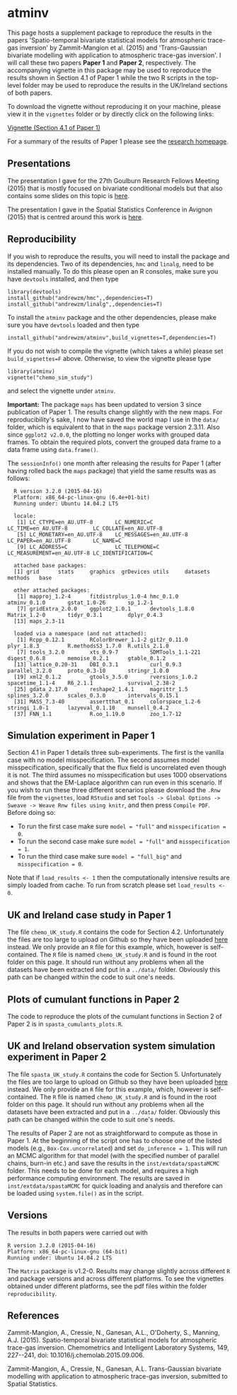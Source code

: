 atminv
=====

This page hosts a supplement package to reproduce the results in the papers 'Spatio-temporal bivariate statistical models for atmospheric trace-gas inversion' by Zammit-Mangion et al. (2015) and  'Trans-Gaussian bivariate modelling with application to atmospheric trace-gas inversion'. I will call these two papers **Paper 1** and **Paper 2**, respectively. The accompanying vignette in this package may be used to reproduce the results shown in Section 4.1 of Paper 1 while the two R scripts in the top-level folder may be used to reproduce the results in the UK/Ireland sections of both papers.

To download the vignette without reproducing it on your machine, please view it in the `vignettes` folder or by directly click on the following links:

[Vignette (Section 4.1 of Paper 1)](https://github.com/andrewzm/atminv/blob/master/vignettes/chemo_sim_study.pdf?raw=true)

For a summary of the results of Paper 1 please see the [research homepage](http://niasra.uow.edu.au/cei/research/UOW202715).

Presentations
-----

The presentation I gave for the 27th Goulburn Research Fellows Meeting (2015) that is mostly focused on bivariate conditional models but that also contains some slides on this topic is [here](https://github.com/andrewzm/bicon/blob/master/pres/2015_03_Goulburn.pdf?raw=true).

The presentation I gave in the Spatial Statistics Conference in Avignon (2015) that is centred around this work is [here](https://github.com/andrewzm/bicon/blob/master/pres/2015_06_Zammit.pdf?raw=true).

Reproducibility 
-------
    
If you wish to reproduce the results, you will need to install the package and its dependencies. Two of its dependencies, `hmc` and `linalg`, need to be installed manually. To do this please open an R consoles, make sure you have `devtools` installed, and then type

    library(devtools)
    install_github("andrewzm/hmc",,dependencies=T)
    install_github("andrewzm/linalg",,dependencies=T)

To install the `atminv` package and the other dependencies, please make sure you have `devtools` loaded and then type

    install_github("andrewzm/atminv",build_vignettes=T,dependencies=T)
  
If you do not wish to compile the vignette (which takes a while) please set `build_vignettes=F` above. Otherwise, to view the vignette please type

    library(atminv)
    vignette("chemo_sim_study")
    
and select the vignette under `atminv`.

**Important:** The package `maps` has been updated to version 3 since publication of Paper 1. The results change slightly with the new maps. For reproducibility's sake, I now have saved the world map I use in the `data/` folder, which is equivalent to that in the `maps` package version 2.3.11. Also since `ggplot2 v2.0.0`, the plotting no longer works with grouped data frames. To obtain the required plots, convert the grouped data frame to a data frame using `data.frame()`.

The `sessionInfo()` one month after releasing the results for Paper 1 (after having rolled back the `maps` package) that yield the same results was as follows:

      R version 3.2.0 (2015-04-16)
      Platform: x86_64-pc-linux-gnu (6.4e+01-bit)
      Running under: Ubuntu 14.04.2 LTS

      locale:
       [1] LC_CTYPE=en_AU.UTF-8       LC_NUMERIC=C               LC_TIME=en_AU.UTF-8        LC_COLLATE=en_AU.UTF-8    
       [5] LC_MONETARY=en_AU.UTF-8    LC_MESSAGES=en_AU.UTF-8    LC_PAPER=en_AU.UTF-8       LC_NAME=C                 
       [9] LC_ADDRESS=C               LC_TELEPHONE=C             LC_MEASUREMENT=en_AU.UTF-8 LC_IDENTIFICATION=C       

      attached base packages:
      [1] grid      stats     graphics  grDevices utils     datasets  methods   base     

      other attached packages:
       [1] mapproj_1.2-4      fitdistrplus_1.0-4 hmc_0.1.0          atminv_0.1.0       gstat_1.0-26       sp_1.2-1          
       [7] gridExtra_2.0.0    ggplot2_1.0.1      devtools_1.8.0     Matrix_1.2-0       tidyr_0.3.1        dplyr_0.4.3       
      [13] maps_2.3-11       

      loaded via a namespace (and not attached):
       [1] Rcpp_0.12.1        RColorBrewer_1.1-2 git2r_0.11.0       plyr_1.8.3         R.methodsS3_1.7.0  R.utils_2.1.0     
       [7] tools_3.2.0        xts_0.9-7          SDMTools_1.1-221   digest_0.6.8       memoise_0.2.1      gtable_0.1.2      
      [13] lattice_0.20-31    DBI_0.3.1          curl_0.9.3         parallel_3.2.0     proto_0.3-10       stringr_1.0.0     
      [19] xml2_0.1.2         gtools_3.5.0       rversions_1.0.2    spacetime_1.1-4    R6_2.1.1           survival_2.38-2   
      [25] gdata_2.17.0       reshape2_1.4.1     magrittr_1.5       splines_3.2.0      scales_0.3.0       intervals_0.15.1  
      [31] MASS_7.3-40        assertthat_0.1     colorspace_1.2-6   stringi_1.0-1      lazyeval_0.1.10    munsell_0.4.2     
      [37] FNN_1.1            R.oo_1.19.0        zoo_1.7-12        


Simulation experiment in Paper 1
-------

Section 4.1 in Paper 1 details three sub-experiments. The first is the vanilla case with no model misspecification. The second assumes model misspecification, specifically that the flux field is uncorrelated even though it is not. The third assumes no misspecification but uses 1000 observations and shows that the EM-Laplace algorithm can run even in this scenario. If you wish to run these three different scenarios please download the `.Rnw` file from the `vignettes`, load `RStudio` and set `Tools -> Global Options -> Sweave -> Weave Rnw files using knitr`, and then press `Compile PDF`. Before doing so:

- To run the first case make sure `model = "full"` and `misspecification = 0`.
- To run the second case make sure `model = "full"` and `misspecification = 1`.
- To run the third case make sure `model = "full_big"` and `misspecification = 0`.

Note that if `load_results <- 1` then the computationally intensive results are simply loaded from cache. To run from scratch please set `load_results <- 0`.

UK and Ireland case study in Paper 1
-------

The file `chemo_UK_study.R` contains the code for Section 4.2. Unfortunately the files are too large to upload on Github so they have been uploaded [here](http://hpc.niasra.uow.edu.au/ckan/dataset/example-dataset-for-atmospheric-trace-gas-inversion) instead. We only provide an `R` file for this example, which, however is self-contained. The `R` file is named `chemo_UK_study.R` and is found in the root folder on this page. It should run without any problems when all the datasets have been extracted and put in a `../data/` folder. Obviously this path can be changed within the code to suit one's needs.

Plots of cumulant functions in Paper 2
-------

The code to reproduce the plots of the cumulant functions in Section 2 of Paper 2 is in `spasta_cumulants_plots.R`.


UK and Ireland observation system simulation experiment in Paper 2
-------

The file `spasta_UK_study.R` contains the code for Section 5. Unfortunately the files are too large to upload on Github so they have been uploaded [here](http://hpc.niasra.uow.edu.au/ckan/dataset/example-dataset-for-atmospheric-trace-gas-inversion) instead. We only provide an `R` file for this example, which, however is self-contained. The `R` file is named `chemo_UK_study.R` and is found in the root folder on this page. It should run without any problems when all the datasets have been extracted and put in a `../data/` folder. Obviously this path can be changed within the code to suit one's needs.

The results of Paper 2 are not as straightforward to compute as those in Paper 1. At the beginning of the script one has to choose one of the listed models (e.g., `Box-Cox.uncorrelated`) and set `do_inference = 1`. This will run an MCMC algorithm for that model (with the specified number of parallel chains, burn-in etc.) and save the results in the `inst/extdata/spastaMCMC` folder. This needs to be done for each model, and requires a high performance computing environment. The results are saved in `inst/extdata/spastaMCMC` for quick loading and analysis and therefore can be loaded using `system.file()` as in the script.


Versions
--------

The results in both papers were carried out with 

    R version 3.2.0 (2015-04-16)
    Platform: x86_64-pc-linux-gnu (64-bit)
    Running under: Ubuntu 14.04.2 LTS

The `Matrix` package is v1.2-0. Results may change slightly across different `R` and package versions and across different platforms. To see the vignettes obtained under different platforms, see the pdf files within the folder `reproducibility`.

References
-----

Zammit-Mangion, A., Cressie, N., Ganesan, A.L., O'Doherty, S., Manning, A.J. (2015). Spatio-temporal bivariate statistical models for atmospheric trace-gas inversion. Chemometrics and Intelligent Laboratory Systems, 149, 227--241, doi: 10.1016/j.chemolab.2015.09.006.

Zammit-Mangion, A., Cressie, N., Ganesan, A.L. Trans-Gaussian bivariate modelling with application to atmospheric trace-gas inversion, submitted to Spatial Statistics.

